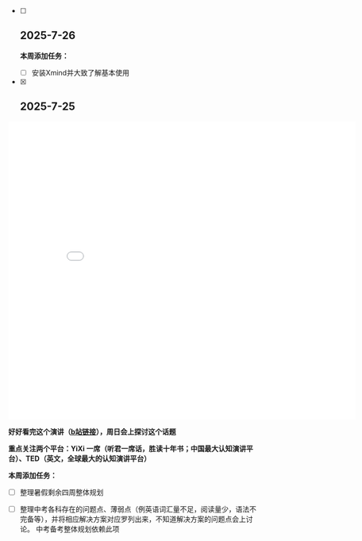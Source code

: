 - [ ] ## 2025-7-26

  **本周添加任务：**

  - [ ] 安装Xmind并大致了解基本使用

- [x] ## 2025-7-25


<iframe src="//player.bilibili.com/player.html?isOutside=true&aid=114835161484388&bvid=BV1rFuGz5EqT&cid=30983196190&p=1" scrolling="no" border="0" frameborder="no" framespacing="0" allowfullscreen="true" width="700"   height="600"></iframe>

**好好看完这个演讲（[b站链接]( https://www.bilibili.com/video/BV1rFuGz5EqT/?share_source=copy_web&vd_source=8a6100bdb0a5150174710aa5fda549b1)），周日会上探讨这个话题**

**重点关注两个平台：YiXi 一席（听君一席话，胜读十年书；中国最大认知演讲平台）、TED（英文，全球最大的认知演讲平台）**

**本周添加任务：**

- [ ] 整理暑假剩余四周整体规划
- [ ] 整理中考各科存在的问题点、薄弱点（例英语词汇量不足，阅读量少，语法不完备等），并将相应解决方案对应罗列出来，不知道解决方案的问题点会上讨论。 中考备考整体规划依赖此项

